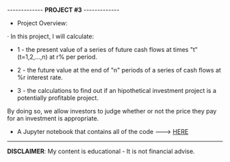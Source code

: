 ------------- **PROJECT #3** -------------

- Project Overview:

· In this project, I will calculate: 

* 1 - the present value of a series of future cash flows at times "t" (t=1,2,...,n) at r% per period.
  
* 2 - the future value at the end of "n" periods of a series of cash flows at %r interest rate.

* 3 - the calculations to find out if an hipothetical investment project is a potentially profitable project.

By doing so, we allow investors to judge whether or not the price they pay for an investment is appropriate.

- A Jupyter notebook that contains all of the code ---> [HERE](https://github.com/alfonsohdl/ahp/blob/main/time_value_of_money.ipynb)
  
------------------------------------------------------------------------------------------------------------
 **DISCLAIMER**: My content is educational - It is not financial advise.
